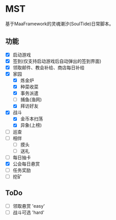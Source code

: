 # MST
基于MaaFramework的灵魂潮汐(SoulTide)日常脚本。

## 功能
- [x] 启动游戏
- [x] 签到(仅支持启动游戏后自动弹出的签到界面)
- [x] 领取邮件、教会补给、商店每日补给
- [x] 家园
  - [x] 炼金炉
  - [x] 种菜收菜
  - [x] 事务派遣
  - [ ] 捕鱼(渔网)
  - [x] 拜访好友
- [x] 战斗
  - [x] 金币本扫荡
  - [x] 异象(上榜)
- [ ] 巡查
- [ ] 相伴
  - [ ] 摸头
  - [ ] 送礼
- [ ] 每日抽卡
- [x] 公会每日悬赏
- [ ] 任务奖励
- [ ] 挖矿

## ToDo
- [ ] 领取悬赏 'easy'
- [ ] 战斗可选 'hard'